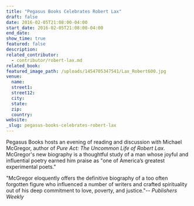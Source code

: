 ```yaml
---
title: "Pegasus Books Celebrates Robert Lax"
draft: false
date: 2016-02-05T21:08:00-04:00
start_date: 2016-02-05T21:08:00-04:00
end_date:
show_time: true
featured: false
description:
related_contributor:
  - contributor/robert-lax.md
related_book:
featured_image_path: /uploads/1454705347541/Lax_Robert600.jpg
venue:
  name:
  street1:
  street12:
  city:
  state:
  zip:
  country:
website:
_slug: pegasus-books-celebrates-robert-lax
---
```


Pegasus Books hosts an evening of reading and discussion with Michael McGregor, author of _Pure Act: The Uncommon Life of Robert Lax_. McGregor's new biography is a thoughtful study of a man whose joyful and influential poetry earned him praise as "one of America’s greatest experimental poets."

"McGregor eloquently offers the definitive biography of a too often forgotten figure who influenced a number of writers and crafted spirituality out of his deep commitment to love, poverty, and justice."-- _Publishers Weekly_



